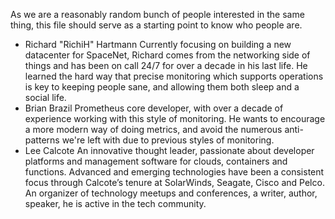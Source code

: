 As we are a reasonably random bunch of people interested in the same thing, this file should serve as a starting point to know who people are.

* Richard "RichiH" Hartmann
  Currently focusing on building a new datacenter for SpaceNet, Richard comes from the networking side of things and has been on call 24/7 for over a decade in his last life. He learned the hard way that precise monitoring which supports operations is key to keeping people sane, and allowing them both sleep and a social life.
* Brian Brazil
  Prometheus core developer, with over a decade of experience working with this style of monitoring. He wants to encourage a more modern way of doing metrics, and avoid the numerous anti-patterns we're left with due to previous styles of monitoring.
* Lee Calcote
  An innovative thought leader, passionate about developer platforms and management software for clouds, containers and functions. Advanced and emerging technologies have been a consistent focus through Calcote’s tenure at SolarWinds, Seagate, Cisco and Pelco. An organizer of technology meetups and conferences, a writer, author, speaker, he is active in the tech community.
